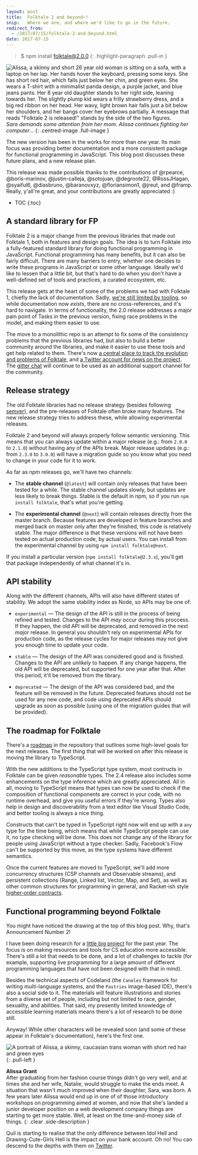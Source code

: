 ```yaml
---
layout: post
title:  Folktale 2 and beyond~!
snip:   Where we are, and where we'd like to go in the future.
redirect_from:
  - /2017/07/15/folktale-2-and-beyond.html
date: 2017-07-15
---
```


> $ npm install folktale@2.0.0
{: .highlight-paragraph .pull-in }

![Alissa, a skinny and short 26 year old woman is sitting on a sofa, with a laptop on her lap. Her hands hover the keyboard, pressing some keys. She has short red hair, which falls just below her chin, and green eyes. She wears a T-shirt with a minimalist panda design, a purple jacket, and blue jeans pants. Her 8 year old daughter stands to her right side, leaning towards her. The slightly plump kid wears a frilly strawberry dress, and a big red ribbon on her head. Her wavy, light brown hair falls just a bit below her shoulders, and her bangs cover her eyebrows partially. A message that reads "Folktale 2 is released!" stands by the side of the two figures.](/files/2017/folktale2-release.png)
*Sara demands some attention from her mom. Alissa continues fighting her computer…*
{: .centred-image .full-image }

The new version has been in the works for more than one year. Its main focus was providing better documentation and a more consistent package for functional programming in JavaScript. This blog post discusses these future plans, and a new release plan.

This release was made possible thanks to the contributions of @rpearce, @boris-marinov, @justin-calleja, @sotojuan, @degroote22, @RossJHagan, @syaiful6, @diasbruno, @baranovxyz, @floriansimon1, @jreut, and @framp. Really, y'all're great, and your contributions are greatly appreciated :)


* TOC
{:toc}


## A standard library for FP

Folktale 2 is a major change from the previous libraries that made out Folktale 1, both in features and design goals. The idea is to turn Folktale into a fully-featured standard library for doing functional programming in JavaScript. Functional programming has many benefits, but it can also be fairly difficult. There are many barriers to entry, whether one decides to write these programs in JavaScript or some other language. Ideally we'd like to lessen that a little bit, but that's hard to do when you don't have a well-defined set of tools and practices, a curated ecosystem, etc.

This release gets at the heart of some of the problems we had with Folktale 1, chiefly the lack of documentation. Sadly, [we're still limited by tooling](https://github.com/origamitower/folktale/issues/132), so while documentation now *exists*, there are no cross-references, and it's hard to navigate. In terms of functionality, the 2.0 release addresses a major pain point of Tasks in the previous version, fixing race problems in the model, and making them easier to use.

The move to a monolithic repo is an attempt to fix some of the consistency problems that the previous libraries had, but also to build a better community around the libraries, and make it easier to use these tools and get help related to them. There's now [a central place to track the evolution and problems of Folktale](https://github.com/origamitower/folktale/issues), and [a Twitter account for news on the project](https://twitter.com/OrigamiTower). The [gitter chat](https://gitter.im/folktale/discussion) will continue to be used as an additional support channel for the community.


## Release strategy

The old Folktale libraries had no release strategy (besides following [semver](http://semver.org/)), and the pre-releases of Folktale often broke many features. The new release strategy tries to address these, while allowing experimental releases.

Folktale 2 and beyond will always properly follow semantic versioning. This means that you can always update within a major release (e.g.: from `2.0.0` to `2.1.0`) without having any of the APIs break. Major release updates (e.g.: from `2.3.0` to `3.0.0`) will have a migration guide so you know what you need to change in your code for it to work.

As far as npm releases go, we'll have two channels:

  - The **stable channel** (`@latest`) will contain only releases that have been tested for a while. The stable channel updates slowly, but updates are less likely to break things. Stable is the default in npm, so if you run `npm install folktale`, that's what you're getting.

  - The **experimental channel** (`@next`) will contain releases directly from the master branch. Because features are developed in feature branches and merged back on master only after they're finished, this code is relatively stable. The major difference is that these versions will not have been tested on actual production code, by actual users. You can install from the experimental channel by using `npm install folktale@next`.

If you install a particular version (`npm install folktale@2.3.x`), you'll get that package independently of what channel it's in.


## API stability

Along with the different channels, APIs will also have different states of stability. We adopt the same stability index as Node, so APIs may be one of:

  - `experimental` — The design of the API is still in the process of being refined and tested. Changes to the API *may* occur during this proccess. If they happen, the old API will be deprecated, and removed in the next *major* release. In general you shouldn't rely on experimental APIs for production code, as the release cycles for major releases may not give you enough time to update your code.

  - `stable` — The design of the API was considered good and is finished. Changes to the API are *unlikely* to happen. If any change happens, the old API will be deprecated, but supported for one year after that. After this period, it'll be removed from the library.

  - `deprecated` — The design of the API was considered bad, and the feature will be removed in the future. Deprecated features should not be used for any new code, and code using deprecated APIs should upgrade as soon as possible (using one of the migration guides that will be provided).


## The roadmap for Folktale

There's a [roadmap](https://github.com/origamitower/folktale/blob/master/ROADMAP.md) in the repository that outlines some high-level goals for the next releases. The first thing that will be worked on after this release is moving the library to TypeScript.

With the new additions to the TypeScript type system, most contructs in Folktale can be given *reasonable* types. The 2.4 release also includes some enhancements on the type inference which are greatly appreciated. All in all, moving to TypeScript means that types can now be used to check if the composition of functional components are correct in your code, with no runtime overhead, and give you useful errors if they're wrong. Types also help in design and discoverability from a text editor like Visual Studio Code, and better tooling is always a nice thing.

Constructs that can't be typed in TypeScript right now will end up with a `any` type for the time being, which means that while TypeScript people can use it, no type checking will be done. This does not change any of the library for people using JavaScript without a type checker. Sadly, Facebook's Flow can't be supported by this move, as the type systems have different semantics.

Once the current features are moved to TypeScript, we'll add more concurrency structures (CSP channels and Observable streams), and persistent collections (Range, Linked list, Vector, Map, and Set), as well as other common structures for programming in general, and Racket-ish style [higher-order contracts](https://www.eecs.northwestern.edu/~robby/pubs/papers/ho-contracts-techreport.pdf).


## Functional programming beyond Folktale

You might have noticed the drawing at the top of this blog post. Why, that's Announcement Number 2!

I have been doing research for a [little big project](http://codeland.robotlolita.me/) for the past year. The focus is on making resources and tools for CS education more accessible. There's still a lot that needs to be done, and a lot of challenges to tackle (for example, supporting live programming for a large amount of different programming languages that have not been designed with that in mind).

Besides the technical aspects of Codeland (the `Caneles` framework for writing multi-language systems, and the `Pastries` image-based IDE), there's also a social side to it. The materials will feature illustrations and stories from a diverse set of people, including but not limited to race, gender, sexuality, and abilities. That said, my presently limited knowledge of accessible learning materials means there's a lot of research to be done still.

Anyway! While other characters will be revealed soon (and some of these appear in Folktale's documentation), here's the first one.

![A portrait of Alissa, a skinny, caucasian trans woman with short red hair and green eyes](/files/2017/alissa.png)
{: .pull-left }

**Alissa Grant**  
After graduating from her fashion course things didn't go very well, and at times she and her wife, Natalie, would struggle to make the ends meet. A situation that wasn't much improved when their daughter, Sara, was born. A few years later Alissa would end up in one of of those introductory workshops on programming aimed at women, and now that she's landed a junior developer position on a web development company things are starting to get more stable. Well, at least on the time-and-money side of things.
{: .clear .side-description }

  
<div class="contact-footer">
    Quil is starting to realise that the only difference between Idol Hell and Drawing-Cute-Girls Hell is the impact on your bank account. Oh no! You can descend to the depths with them on <a href="https://twitter.com/robotlolita">Twitter</a>.
</div>